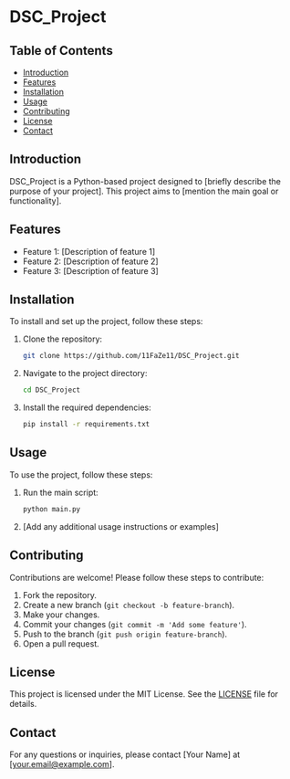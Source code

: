 # DSC_Project

## Table of Contents
- [Introduction](#introduction)
- [Features](#features)
- [Installation](#installation)
- [Usage](#usage)
- [Contributing](#contributing)
- [License](#license)
- [Contact](#contact)

## Introduction
DSC_Project is a Python-based project designed to [briefly describe the purpose of your project]. This project aims to [mention the main goal or functionality].

## Features
- Feature 1: [Description of feature 1]
- Feature 2: [Description of feature 2]
- Feature 3: [Description of feature 3]

## Installation
To install and set up the project, follow these steps:

1. Clone the repository:
    ```bash
    git clone https://github.com/11FaZe11/DSC_Project.git
    ```
2. Navigate to the project directory:
    ```bash
    cd DSC_Project
    ```
3. Install the required dependencies:
    ```bash
    pip install -r requirements.txt
    ```

## Usage
To use the project, follow these steps:

1. Run the main script:
    ```bash
    python main.py
    ```
2. [Add any additional usage instructions or examples]

## Contributing
Contributions are welcome! Please follow these steps to contribute:

1. Fork the repository.
2. Create a new branch (`git checkout -b feature-branch`).
3. Make your changes.
4. Commit your changes (`git commit -m 'Add some feature'`).
5. Push to the branch (`git push origin feature-branch`).
6. Open a pull request.

## License
This project is licensed under the MIT License. See the [LICENSE](LICENSE) file for details.

## Contact
For any questions or inquiries, please contact [Your Name] at [your.email@example.com].